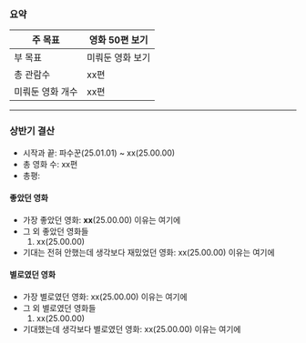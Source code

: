 ### 요약
| 주 목표      | 영화 50편 보기 |
| --------- | --------- |
| 부 목표      | 미뤄둔 영화 보기 |
| 총 관람수     | xx편       |
| 미뤄둔 영화 개수 | xx편       |

---
### 상반기 결산
- 시작과 끝: 파수꾼(25.01.01) ~ xx(25.00.00)
- 총 영화 수: xx편
- 총평: 
#### 좋았던 영화
- 가장 좋았던 영화: **xx**(25.00.00)
  이유는 여기에
- 그 외 좋았던 영화들
	1. xx(25.00.00)
- 기대는 전혀 안했는데 생각보다 재밌었던 영화: xx(25.00.00)
  이유는 여기에
#### 별로였던 영화
- 가장 별로였던 영화: xx(25.00.00)
  이유는 여기에
- 그 외 별로였던 영화들
	1. xx(25.00.00)
- 기대했는데 생각보다 별로였던 영화: xx(25.00.00)
  이유는 여기에